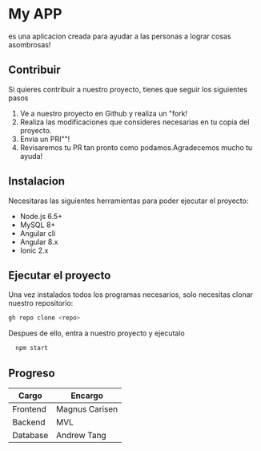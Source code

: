 # My APP

es una aplicacion creada para ayudar a las personas a lograr cosas asombrosas!
## Contribuir

Si quieres contribuir a nuestro proyecto, tienes que seguir los siguientes pasos
1. Ve a nuestro proyecto en Github y realiza un "fork!
2. Realiza las modificaciones que consideres necesarias en tu copia del proyecto.
3. Envia un PRI""!
4. Revisaremos tu PR tan pronto como podamos.Agradecemos mucho tu ayuda!

## Instalacion

Necesitaras las siguientes herramientas para poder ejecutar el proyecto:
- Node.js 6.5+
- MySQL 8+
- Angular cli
- Angular 8.x
- Ionic 2.x

## Ejecutar el proyecto

Una vez instalados todos los programas necesarios, solo necesitas clonar nuestro repositorio:
```python
gh repo clone <repo>
```
  
Despues de ello, entra a nuestro proyecto y ejecutalo

```python
  npm start
```  
  
## Progreso
  
Cargo | Encargo
------------ | -------------
Frontend | Magnus Carisen
Backend | MVL
Database | Andrew Tang
  
  
